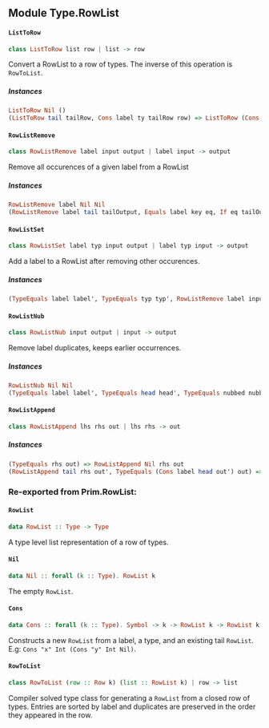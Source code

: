 ## Module Type.RowList

#### `ListToRow`

``` purescript
class ListToRow list row | list -> row
```

Convert a RowList to a row of types.
The inverse of this operation is `RowToList`.

##### Instances
``` purescript
ListToRow Nil ()
(ListToRow tail tailRow, Cons label ty tailRow row) => ListToRow (Cons label ty tail) row
```

#### `RowListRemove`

``` purescript
class RowListRemove label input output | label input -> output
```

Remove all occurences of a given label from a RowList

##### Instances
``` purescript
RowListRemove label Nil Nil
(RowListRemove label tail tailOutput, Equals label key eq, If eq tailOutput (Cons key head tailOutput) output) => RowListRemove label (Cons key head tail) output
```

#### `RowListSet`

``` purescript
class RowListSet label typ input output | label typ input -> output
```

Add a label to a RowList after removing other occurences.

##### Instances
``` purescript
(TypeEquals label label', TypeEquals typ typ', RowListRemove label input lacking) => RowListSet label typ input (Cons label' typ' lacking)
```

#### `RowListNub`

``` purescript
class RowListNub input output | input -> output
```

Remove label duplicates, keeps earlier occurrences.

##### Instances
``` purescript
RowListNub Nil Nil
(TypeEquals label label', TypeEquals head head', TypeEquals nubbed nubbed', RowListRemove label tail removed, RowListNub removed nubbed) => RowListNub (Cons label head tail) (Cons label' head' nubbed')
```

#### `RowListAppend`

``` purescript
class RowListAppend lhs rhs out | lhs rhs -> out
```

##### Instances
``` purescript
(TypeEquals rhs out) => RowListAppend Nil rhs out
(RowListAppend tail rhs out', TypeEquals (Cons label head out') out) => RowListAppend (Cons label head tail) rhs out
```


### Re-exported from Prim.RowList:

#### `RowList`

``` purescript
data RowList :: Type -> Type
```

A type level list representation of a row of types.

#### `Nil`

``` purescript
data Nil :: forall (k :: Type). RowList k
```

The empty `RowList`.

#### `Cons`

``` purescript
data Cons :: forall (k :: Type). Symbol -> k -> RowList k -> RowList k
```

Constructs a new `RowList` from a label, a type, and an existing tail
`RowList`.  E.g: `Cons "x" Int (Cons "y" Int Nil)`.

#### `RowToList`

``` purescript
class RowToList (row :: Row k) (list :: RowList k) | row -> list
```

Compiler solved type class for generating a `RowList` from a closed row
of types.  Entries are sorted by label and duplicates are preserved in
the order they appeared in the row.

